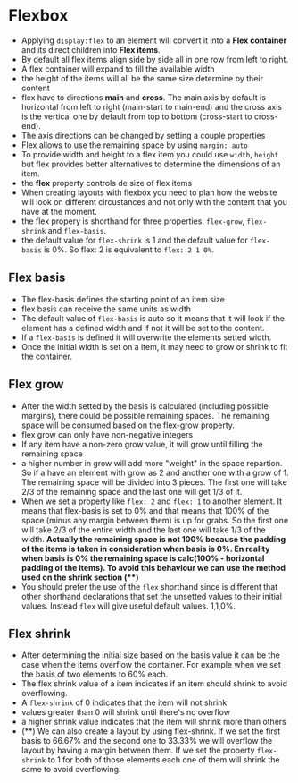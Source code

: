 # Flexbox
- Applying `display:flex` to an element will convert it into a __Flex container__ and its direct children into __Flex items__.
- By default all flex items align side by side all in one row from left to right.
- A flex container will expand to fill the available width
- the height of the items will all be the same size determine by their content
- flex have to directions __main__ and __cross__. The main axis by default is horizontal from left to right (main-start to main-end) and the cross axis is the vertical one by default from top to bottom (cross-start to cross-end).
- The axis directions can be changed by setting a couple properties
- Flex allows to use the remaining space by using `margin: auto`
- To provide width and height to a flex item you could use `width`, `height` but flex provides better alternatives to determine the dimensions of an item.
- the __flex__ property controls de size of flex items
- When creating layouts with flexbox you need to plan how the website will look on different circustances and not only with the content that you have at the moment.
- the flex propery is shorthand for three properties. `flex-grow`, `flex-shrink` and `flex-basis`.
- the default value for `flex-shrink` is 1 and the default value for `flex-basis` is 0%. So flex: 2 is equivalent to `flex: 2 1 0%`.

## Flex basis
- The flex-basis defines the starting point of an item size
- flex basis can receive the same units as width
- The default value of `flex-basis` is auto so it means that it will look if the element has a defined width and if not it will be set to the content.
- If a `flex-basis` is defined it will overwrite the elements setted width.
- Once the initial width is set on a item, it may need to grow or shrink to fit the container.

## Flex grow
- After the width setted by the basis is calculated (including possible margins), there could be possible remaining spaces. The remaining space will be consumed based on the flex-grow property.
- flex grow can only have non-negative integers
- If any item have a non-zero grow value, it will grow until filling the remaining space
- a higher number in grow will add more "weight" in the space repartion. So if a have an element with grow as 2 and another one with a grow of 1. The remaining space will be divided into 3 pieces. The first one will take 2/3 of the remaining space and the last one will get 1/3 of it.
- When we set a property like `flex: 2` and `flex: 1` to another element. It means that flex-basis is set to 0% and that means that 100% of the space (minus any margin between them) is up for grabs. So the first one will take 2/3 of the entire width and the last one will take 1/3 of the width. __Actually the remaining space is not 100% because the padding of the items is taken in consideration when basis is 0%. En reality when basis is 0% the remaining space is calc(100% - horizontal padding of the items). To avoid this behaviour we can use the method used on the shrink section (**)__
- You should prefer the use of the `flex` shorthand since is different that other shorthand declarations that set the unsetted values to their initial values. Instead `flex` will give useful default values. 1,1,0%.

## Flex shrink
- After determining the initial size based on the basis value it can be the case when the items overflow the container. For example when we set the basis of two elements to 60% each.
- The flex shrink value of a item indicates if an item should shrink to avoid overflowing.
- A `flex-shrink` of 0 indicates that the item will not shrink
- values greater than 0 will shrink until there's no overflow
- a higher shrink value indicates that the item will shrink more than others
- (**) We can also create a layout by using flex-shrink. If we set the first basis to 66.67% and the second one to 33.33% we will overflow the layout by having a margin between them. If we set the property `flex-shrink` to 1 for both of those elements each one of them will shrink the same to avoid overflowing.
